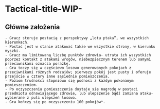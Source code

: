 ﻿# Tactical-title-WIP-

## Główne założenia

    - Gracz steruje postacią z perspektywy „lotu ptaka”, we wszystkich kierunkach.
    - Postać jest w stanie atakować także we wszystkie strony, w kierunku myszki.
    - Gracz ma limitowaną liczbę punktów zdrowia- utrata ich wszystkich poprzez kontakt z atakami wrogów, niebezpiecznym terenem lub samymi przeciwnikami oznacza porażkę.
    - Gra toczy się w częściowo losowo generowanych pokojach z przeciwnikami różnych rodzajów; pierwszy pokój jest pusty i oferuje przejście w cztery inne sąsiednie pomieszczenia.
    - Poziom trudności stopniowo się podnosi z każdym pokonanym pomieszczeniem.
    - Po oczyszczeniu pomieszczenia dostaje się nagrodę w postaci przedmiotu odnawiającego zdrowie, lub ulepszenie bądź zamiana ataku- wybierane z puli ulepszeń losowo.
    - Gra kończy się po oczyszczeniu 100 pokojów*.
